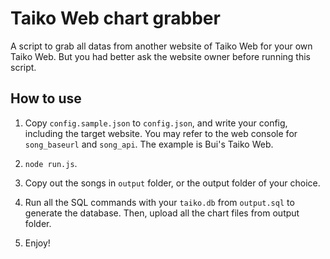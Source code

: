 # Taiko Web chart grabber
A script to grab all datas from another website of Taiko Web for your own Taiko Web. But you had better ask the website owner before running this script.

## How to use

1. Copy `config.sample.json` to `config.json`, and write your config, including the target website. You may refer to the web console for `song_baseurl` and `song_api`. The example is Bui's Taiko Web.

2. `node run.js`.

3. Copy out the songs in `output` folder, or the output folder of your choice.

4. Run all the SQL commands with your `taiko.db` from `output.sql` to generate the database. Then, upload all the chart files from output folder.

5. Enjoy!
